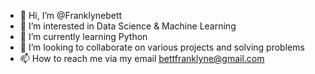 - 👋 Hi, I’m @Franklynebett
- 👀 I’m interested in Data Science & Machine Learning
- 🌱 I’m currently learning Python
- 💞️ I’m looking to collaborate on various projects and solving problems
- 📫 How to reach me via my email bettfranklyne@gmail.com

<!---
Franklynebett/Franklynebett is a ✨ special ✨ repository because its `README.md` (this file) appears on your GitHub profile.
You can click the Preview link to take a look at your changes.
--->
